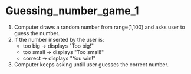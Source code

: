 # Guessing_number_game_1
1. Computer draws a random number from range(1,100) and asks user to guess the number.
2. If the number inserted by the user is:
	- too big -> displays "Too big!"
	- too small -> displays "Too small!"
	- correct -> displays "You win!"
3. Computer keeps asking untill user guesses the correct number.


